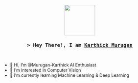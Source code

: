 <div id="header" align="center">
  <img src="https://media.giphy.com/media/M9gbBd9nbDrOTu1Mqx/giphy.gif" width="100"/>
</div>

<!-- Intro  -->
<h3 align="center">
        <samp>&gt; Hey There!, I am
                <b><a target="_blank" href="https://github.com/Murugan-Karthick">Karthick Murugan</a></b>
        </samp>
</h3>
<br>

- 👋 Hi, I’m @Murugan-Karthick AI Enthusiast
- 👀 I’m interested in Computer Vision
- 🌱 I’m currently learning Machine Learning & Deep Learning

<!---
Murugan-Karthick/Murugan-Karthick is a ✨ special ✨ repository because its `README.md` (this file) appears on your GitHub profile.
You can click the Preview link to take a look at your changes.
--->
